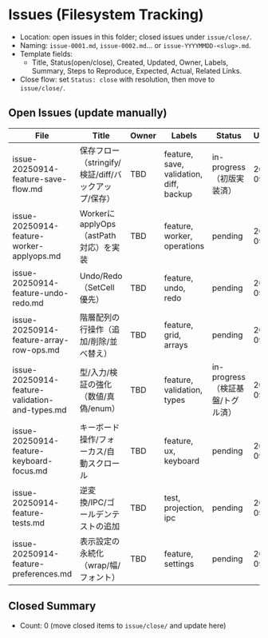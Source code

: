 # Issues (Filesystem Tracking)

- Location: open issues in this folder; closed issues under `issue/close/`.
- Naming: `issue-0001.md`, `issue-0002.md`… or `issue-YYYYMMDD-<slug>.md`.
- Template fields:
  - Title, Status(open/close), Created, Updated, Owner, Labels, Summary,
    Steps to Reproduce, Expected, Actual, Related Links.
- Close flow: set `Status: close` with resolution, then move to `issue/close/`.

## Open Issues (update manually)

| File | Title | Owner | Labels | Status | Updated |
|---|---|---|---|---|---|
| issue-20250914-feature-save-flow.md | 保存フロー（stringify/検証/diff/バックアップ/保存） | TBD | feature, save, validation, diff, backup | in-progress（初版実装済） | 2025-09-14 |
| issue-20250914-feature-worker-applyops.md | WorkerにapplyOps（astPath対応）を実装 | TBD | feature, worker, operations | pending | 2025-09-14 |
| issue-20250914-feature-undo-redo.md | Undo/Redo（SetCell優先） | TBD | feature, undo, redo | pending | 2025-09-14 |
| issue-20250914-feature-array-row-ops.md | 階層配列の行操作（追加/削除/並べ替え） | TBD | feature, grid, arrays | pending | 2025-09-14 |
| issue-20250914-feature-validation-and-types.md | 型/入力/検証の強化（数値/真偽/enum） | TBD | feature, validation, types | in-progress（検証基盤/トグル済） | 2025-09-14 |
| issue-20250914-feature-keyboard-focus.md | キーボード操作/フォーカス/自動スクロール | TBD | feature, ux, keyboard | pending | 2025-09-14 |
| issue-20250914-feature-tests.md | 逆変換/IPC/ゴールデンテストの追加 | TBD | test, projection, ipc | pending | 2025-09-14 |
| issue-20250914-feature-preferences.md | 表示設定の永続化（wrap/幅/フォント） | TBD | feature, settings | pending | 2025-09-14 |

## Closed Summary
- Count: 0 (move closed items to `issue/close/` and update here)

